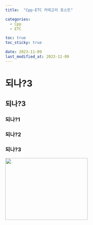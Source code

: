 ```yaml
---
title:  "Cpp-ETC 카테고리 포스트" 

categories:
  - Cpp
  - ETC

toc: true
toc_sticky: true

date: 2023-11-09
last_modified_at: 2023-11-09
---
```



# 되나?3
## 되나?3
### 되나?1
### 되나?2
### 되나?3
<img src="https://onedrive.live.com/embed?resid=50A27D3CFB8A8BA2%21107&authkey=%21AMRyBk15fLfArxk&width=259&height=194" width="259" height="194" />